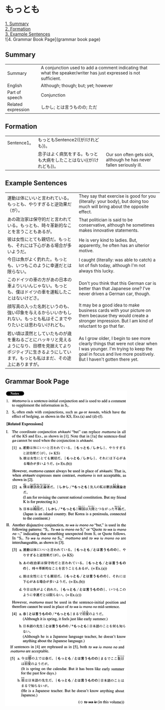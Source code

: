 # もっとも

[1. Summary](#summary)<br>
[2. Formation](#formation)<br>
[3. Example Sentences](#example-sentences)<br>
![4. Grammar Book Page](grammar book page)<br>


## Summary

<table><tr>   <td>Summary</td>   <td>A conjunction used to add a comment indicating that what the speaker/writer has just expressed is not sufﬁcient.</td></tr><tr>   <td>English</td>   <td>Although; though; but; yet; however</td></tr><tr>   <td>Part of speech</td>   <td>Conjunction</td></tr><tr>   <td>Related expression</td>   <td>しかし; とは言うものの; ただ</td></tr></table>

## Formation

<table class="table"><tbody><tr class="tr head"><td class="td"><span class="bold">Sentence1。</span></td><td class="td"><span class="concept">もっとも</span><span>Sentence2({が/けれども})。</span></td><td class="td"></td></tr><tr class="tr"><td class="td"></td><td class="td"><span>息子はよく病気をする。</span><span class="concept">もっとも</span><span>大病をしたことはない({が/けれども})。</span></td><td class="td"><span>Our son often gets sick, although he has never fallen seriously ill.</span></td></tr></tbody></table>

## Example Sentences

<table><tr>   <td>運動は体にいいと言われている。もっとも、やりすぎると逆効果だ（が）。</td>   <td>They say that exercise is good for you (literally: your body), but doing too much will bring about the opposite effect.</td></tr><tr>   <td>あの政治家は保守的だと言われている。もっとも、時々革新的なことを言うこともあるが。</td>   <td>That politician is said to be conservative, although he sometimes makes innovative statements.</td></tr><tr>   <td>彼は女性にとても親切だ。もっとも、それには下心がある場合が多いようだ。</td>   <td>He is very kind to ladies. But, apparently, he often has an ulterior motive.</td></tr><tr>   <td>今日は魚がよく釣れた。もっとも、いつもこのように幸運だとは限らない。</td>   <td>I caught (literally: was able to catch) a lot of ﬁsh today, although I'm not always this lucky.</td></tr><tr>   <td>このドイツの車の方があの日本の車よりいいんじゃない。もっとも、僕はドイツの車を運転したことはないけどさ。</td>   <td>Don't you think that this German car is better than that Japanese one? I've never driven a German car, though.</td></tr><tr>   <td>顔写真の入った名刺というのも、強い印象を与えるからいいかもしれない。もっとも私はそこまでやりたいとは思わないけれども。</td>   <td>It may be a good idea to make business cards with your picture on them because they would create a stronger impression. But I am kind of reluctant to go that far.</td></tr><tr>   <td>若い頃は漠然としていたものが歳を重ねるごとにハッキリと見えるようになり、目標を見据えてよりポジティブに生きるようにしています。もっとも私はまだ、その途上にありますが。</td>   <td>As I grow older, I begin to see more clearly things that were not clear when I was younger. I'm trying to keep the goal in focus and live more positively. But I haven't gotten there yet.</td></tr></table>

## Grammar Book Page

![](../img/Advancedもっとも.png)

